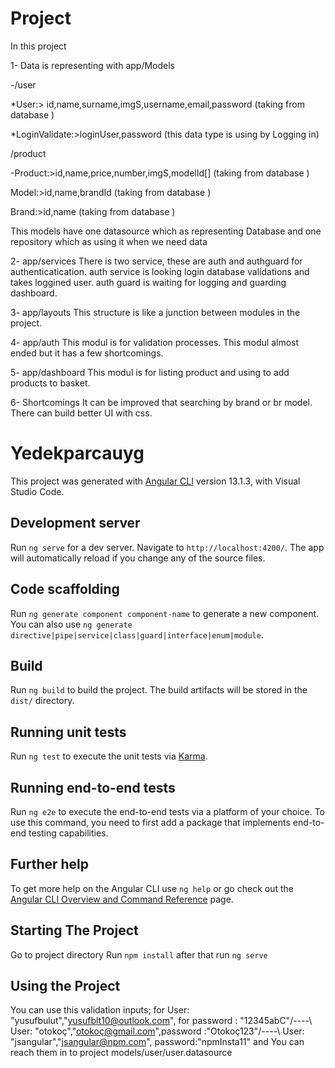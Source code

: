 # Project
In this project

1- Data is representing with app/Models

-/user

*User:> id,name,surname,imgS,username,email,password (taking from database )

*LoginValidate:>loginUser,password (this data type is using by Logging in)

/product

-Product:>id,name,price,number,imgS,modelId[] (taking from database )

Model:>id,name,brandId (taking from database )

Brand:>id,name (taking from database )

This models have one datasource which as representing Database and one repository which as using it when we need data 

2- app/services
There is two service, these are auth and authguard for authenticatication.
auth service is looking login database validations and takes loggined user.
auth guard is waiting for logging and guarding dashboard.


3- app/layouts
This structure is like a junction between modules in the project.

4- app/auth
This modul is for validation processes.
This modul almost ended but it has a few shortcomings.

5- app/dashboard
This modul is for listing product and using to add products to basket.

6- Shortcomings
It can be improved that searching by brand or br model.
There can build better UI with css.

# Yedekparcauyg

This project was generated with [Angular CLI](https://github.com/angular/angular-cli) version 13.1.3, with Visual Studio Code.

## Development server

Run `ng serve` for a dev server. Navigate to `http://localhost:4200/`. The app will automatically reload if you change any of the source files.

## Code scaffolding

Run `ng generate component component-name` to generate a new component. You can also use `ng generate directive|pipe|service|class|guard|interface|enum|module`.

## Build

Run `ng build` to build the project. The build artifacts will be stored in the `dist/` directory.

## Running unit tests

Run `ng test` to execute the unit tests via [Karma](https://karma-runner.github.io).

## Running end-to-end tests

Run `ng e2e` to execute the end-to-end tests via a platform of your choice. To use this command, you need to first add a package that implements end-to-end testing capabilities.

## Further help

To get more help on the Angular CLI use `ng help` or go check out the [Angular CLI Overview and Command Reference](https://angular.io/cli) page.

## Starting The Project
Go to project directory
Run `npm install` after that run `ng serve`

## Using the Project
You can use this validation inputs; for User: "yusufbulut","yusufblt10@outlook.com", for password : "12345abC"/----\ User: "otokoç","otokoç@gmail.com",password :"Otokoç123"/----\ User: "jsangular","jsangular@npm.com", password:"npmInsta11" and You can reach them in to project models/user/user.datasource
